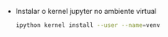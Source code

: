 
- Instalar o kernel jupyter no ambiente virtual
    
    ```bash
    ipython kernel install --user --name=venv
    ```